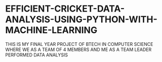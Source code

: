 # EFFICIENT-CRICKET-DATA-ANALYSIS-USING-PYTHON-WITH-MACHINE-LEARNING
THIS IS MY FINAL YEAR PROJECT OF BTECH IN COMPUTER SCIENCE WHERE WE AS A TEAM OF 4 MEMBERS AND ME AS A TEAM LEADER PERFORMED DATA ANALYSIS

